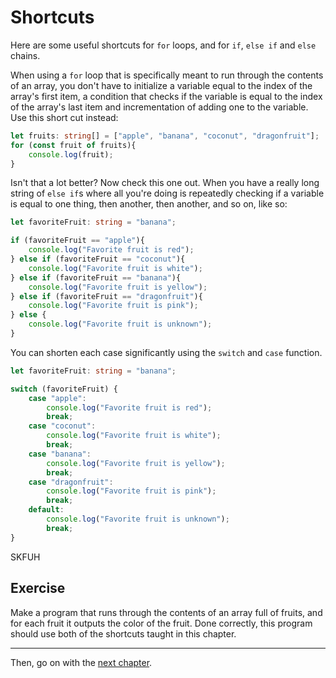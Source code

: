 # Shortcuts
Here are some useful shortcuts for `for` loops, and for `if`, `else if` and `else` chains.

When using a `for` loop that is specifically meant to run through the contents of an array, you don't have to initialize a variable equal to the index of the array's first item, a condition that checks if the variable is equal to the index of the array's last item and incrementation of adding one to the variable. Use this short cut instead:

```typescript
let fruits: string[] = ["apple", "banana", "coconut", "dragonfruit"];
for (const fruit of fruits){
    console.log(fruit);
}
```

Isn't that a lot better? Now check this one out. When you have a really long string of `else if`s where all you're doing is repeatedly checking if a variable is equal to one thing, then another, then another, and so on, like so:

```typescript
let favoriteFruit: string = "banana";

if (favoriteFruit == "apple"){
    console.log("Favorite fruit is red");
} else if (favoriteFruit == "coconut"){
    console.log("Favorite fruit is white");
} else if (favoriteFruit == "banana"){
    console.log("Favorite fruit is yellow");
} else if (favoriteFruit == "dragonfruit"){
    console.log("Favorite fruit is pink");
} else {
    console.log("Favorite fruit is unknown");
}
```
You can shorten each case significantly using the `switch` and `case` function.

```typescript
let favoriteFruit: string = "banana";

switch (favoriteFruit) {
    case "apple":
        console.log("Favorite fruit is red");
        break;
    case "coconut":
        console.log("Favorite fruit is white");
        break;
    case "banana":
        console.log("Favorite fruit is yellow");
        break;
    case "dragonfruit":
        console.log("Favorite fruit is pink");
        break;
    default:
        console.log("Favorite fruit is unknown");
        break;
}
```

SKFUH


## Exercise
Make a program that runs through the contents of an array full of fruits, and for each fruit it outputs the color of the fruit. Done correctly, this program should use both of the shortcuts taught in this chapter.

---

Then, go on with the [next chapter](./next_chapter.md).